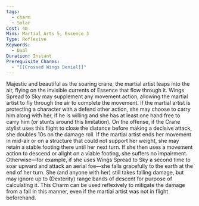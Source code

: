 ```yaml
---
tags:
  - charm
  - Solar
Cost: 4m
Mins: Martial Arts 5, Essence 3
Type: Reflexive
Keywords:
  - Dual
Duration: Instant
Prerequisite Charms:
  - "[[Crossed Wings Denial]]"
---
```

Majestic and beautiful as the soaring crane, the martial artist leaps into the air, flying on the invisible currents of Essence that flow through it. Wings Spread to Sky may supplement any movement action, allowing the martial artist to fly through the air to complete the movement. If the martial artist is protecting a character with a defend other action, she may choose to carry him along with her, if he is willing and she has at least one hand free to carry him (or stunts around this limitation). On the offense, if the Crane stylist uses this flight to close the distance before making a decisive attack, she doubles 10s on the damage roll. If the martial artist ends her movement in mid-air or on a structure that could not support her weight, she may retain a stable footing there until her next turn. If she then uses a movement action to descend or alight on a viable footing, she suffers no impairment. Otherwise—for example, if she uses Wings Spread to Sky a second time to soar upward and attack an aerial foe—she falls gracefully to the earth at the end of her turn. She (and anyone with her) still takes falling damage, but may ignore up to (Dexterity) range bands of descent for purpose of calculating it. This Charm can be used reflexively to mitigate the damage from a fall in this manner, even if the martial artist was not in flight beforehand.